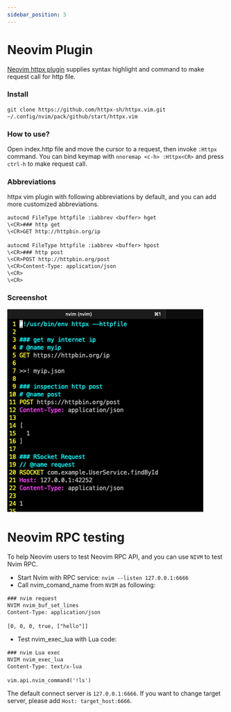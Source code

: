 ```yaml
---
sidebar_position: 5
---
```


# Neovim Plugin

[Neovim httpx plugin](https://github.com/servicex-sh/httpx.vim) supplies syntax highlight and command to make request call for http file.

### Install

```
git clone https://github.com/httpx-sh/httpx.vim.git ~/.config/nvim/pack/github/start/httpx.vim
```

### How to use?

Open index.http file and move the cursor to a request, then invoke `:Httpx` command.
You can bind keymap with `nnoremap <c-h> :Httpx<CR>` and press `ctrl-h` to make request call.

### Abbreviations

httpx vim plugin with following abbreviations by default, and you can add more customized abbreviations.

```vim
autocmd FileType httpfile :iabbrev <buffer> hget 
\<CR>### http get
\<CR>GET http://httpbin.org/ip

autocmd FileType httpfile :iabbrev <buffer> hpost 
\<CR>### http post
\<CR>POST http://httpbin.org/post
\<CR>Content-Type: application/json
\<CR>
\<CR>
```

### Screenshot

![Neovim httpx](../static/img/blog/nvim-screenshot.png)

# Neovim RPC testing

To help Neovim users to test Neovim RPC API,  and you can use `NIVM` to test Nvim RPC.

* Start Nvim with RPC service:  `nvim --listen 127.0.0.1:6666`
* Call nvim_comand_name from `NVIM` as following:

```
### nvim request
NVIM nvim_buf_set_lines
Content-Type: application/json

[0, 0, 0, true, ["hello"]]
```

* Test nvim_exec_lua with Lua code:

```
### nvim Lua exec
NVIM nvim_exec_lua
Content-Type: text/x-lua

vim.api.nvim_command('!ls')
```

The default connect server is `127.0.0.1:6666`. If you want to change target server, please add `Host: target_host:6666`.

